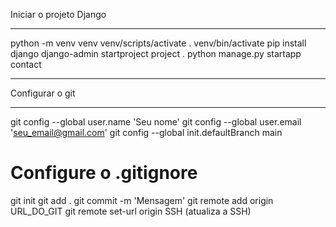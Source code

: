 Iniciar o projeto Django

----

python -m venv venv
venv/scripts/activate
. venv/bin/activate
pip install django
django-admin startproject project .
python manage.py startapp contact

---
Configurar o git

---
git config --global user.name 'Seu nome'
git config --global user.email 'seu_email@gmail.com'
git config --global init.defaultBranch main

# Configure o .gitignore
git init
git add .
git commit -m 'Mensagem'
git remote add origin URL_DO_GIT
git remote set-url origin SSH (atualiza a SSH)